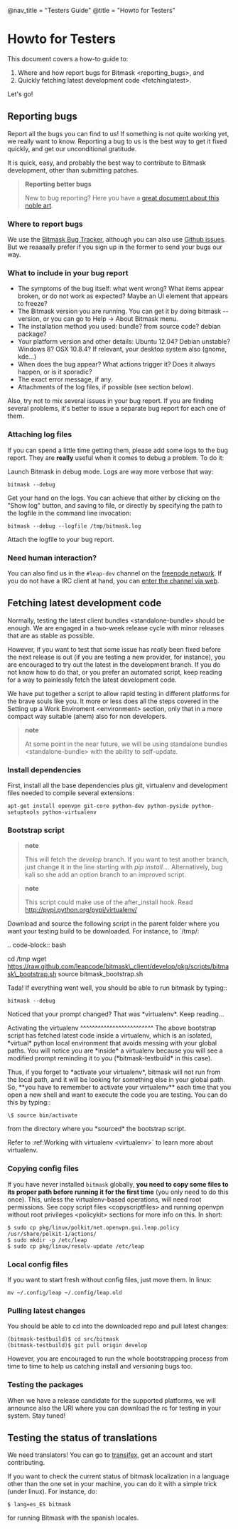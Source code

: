 @nav_title = "Testers Guide"
@title = "Howto for Testers"

Howto for Testers
=================

This document covers a how-to guide to:

1.  Where and how report bugs for Bitmask \<reporting\_bugs\>, and
2.  Quickly fetching latest development code \<fetchinglatest\>.

Let's go!

Reporting bugs
--------------

Report all the bugs you can find to us! If something is not quite
working yet, we really want to know. Reporting a bug to us is the best
way to get it fixed quickly, and get our unconditional gratitude.

It is quick, easy, and probably the best way to contribute to Bitmask
development, other than submitting patches.

> **Reporting better bugs**
>
> New to bug reporting? Here you have a [great document about this noble
> art](http://www.chiark.greenend.org.uk/~sgtatham/bugs.html).

### Where to report bugs

We use the [Bitmask Bug
Tracker](https://leap.se/code/projects/eip-client), although you can
also use [Github
issues](https://github.com/leapcode/bitmask_client/issues). But we
reaaaally prefer if you sign up in the former to send your bugs our way.

### What to include in your bug report

-   The symptoms of the bug itself: what went wrong? What items appear
    broken, or do not work as expected? Maybe an UI element that appears
    to freeze?
-   The Bitmask version you are running. You can get it by doing bitmask
    --version, or you can go to Help -\> About Bitmask menu.
-   The installation method you used: bundle? from source code? debian
    package?
-   Your platform version and other details: Ubuntu 12.04? Debian
    unstable? Windows 8? OSX 10.8.4? If relevant, your desktop system
    also (gnome, kde...)
-   When does the bug appear? What actions trigger it? Does it always
    happen, or is it sporadic?
-   The exact error message, if any.
-   Attachments of the log files, if possible (see section below).

Also, try not to mix several issues in your bug report. If you are
finding several problems, it's better to issue a separate bug report for
each one of them.

### Attaching log files

If you can spend a little time getting them, please add some logs to the
bug report. They are **really** useful when it comes to debug a problem.
To do it:

Launch Bitmask in debug mode. Logs are way more verbose that way:

    bitmask --debug

Get your hand on the logs. You can achieve that either by clicking on
the "Show log" button, and saving to file, or directly by specifying the
path to the logfile in the command line invocation:

    bitmask --debug --logfile /tmp/bitmask.log

Attach the logfile to your bug report.

### Need human interaction?

You can also find us in the `#leap-dev` channel on the [freenode
network](https://freenode.net). If you do not have a IRC client at hand,
you can [enter the channel via
web](http://webchat.freenode.net/?nick=leaper....&channels=%23leap-dev&uio=d4).

Fetching latest development code
--------------------------------

Normally, testing the latest client bundles \<standalone-bundle\> should
be enough. We are engaged in a two-week release cycle with minor
releases that are as stable as possible.

However, if you want to test that some issue has *really* been fixed
before the next release is out (if you are testing a new provider, for
instance), you are encouraged to try out the latest in the development
branch. If you do not know how to do that, or you prefer an automated
script, keep reading for a way to painlessly fetch the latest
development code.

We have put together a script to allow rapid testing in different
platforms for the brave souls like you. It more or less does all the
steps covered in the Setting up a Work Enviroment \<environment\>
section, only that in a more compact way suitable (ahem) also for non
developers.

> **note**
>
> At some point in the near future, we will be using standalone bundles
> \<standalone-bundle\> with the ability to self-update.

### Install dependencies

First, install all the base dependencies plus git, virtualenv and
development files needed to compile several extensions:

    apt-get install openvpn git-core python-dev python-pyside python-setuptools python-virtualenv

### Bootstrap script

> **note**
>
> This will fetch the *develop* branch. If you want to test another
> branch, just change it in the line starting with *pip install...*.
> Alternatively, bug kali so she add an option branch to an improved
> script.

> **note**
>
> This script could make use of the after\_install hook. Read
> <http://pypi.python.org/pypi/virtualenv/>

Download and source the following script in the parent folder where you
want your testing build to be downloaded. For instance, to \`/tmp/:

.. code-block:: bash

   cd /tmp
   wget https://raw.github.com/leapcode/bitmask\_client/develop/pkg/scripts/bitmask\_bootstrap.sh
   source bitmask\_bootstrap.sh

Tada! If everything went well, you should be able to run bitmask by typing::

    bitmask --debug

Noticed that your prompt changed? That was \*virtualenv\*. Keep reading...

Activating the virtualenv
\^\^\^\^\^\^\^\^\^\^\^\^\^\^\^\^\^\^\^\^\^\^\^\^\^
The above bootstrap script has fetched latest code inside a virtualenv, which is
an isolated, \*virtual\* python local environment that avoids messing with your
global paths. You will notice you are \*inside\* a virtualenv because you will see
a modified prompt reminding it to you (\*bitmask-testbuild\* in this case).  

Thus, if you forget to \*activate your virtualenv\*, bitmask will not run from the
local path, and it will be looking for something else in your global path. So,
\*\*you have to remember to activate your virtualenv\*\* each time that you open a
new shell and want to execute the code you are testing. You can do this by
typing::

    \$ source bin/activate

from the directory where you \*sourced\* the bootstrap script.

Refer to :ref:Working with virtualenv \<virtualenv\>\` to learn more
about virtualenv.

### Copying config files

If you have never installed `bitmask` globally, **you need to copy some
files to its proper path before running it for the first time** (you
only need to do this once). This, unless the virtualenv-based
operations, will need root permissions. See
copy script files \<copyscriptfiles\> and
running openvpn without root privileges \<policykit\> sections for more
info on this. In short:

    $ sudo cp pkg/linux/polkit/net.openvpn.gui.leap.policy /usr/share/polkit-1/actions/
    $ sudo mkdir -p /etc/leap
    $ sudo cp pkg/linux/resolv-update /etc/leap

### Local config files

If you want to start fresh without config files, just move them. In
linux:

    mv ~/.config/leap ~/.config/leap.old

### Pulling latest changes

You should be able to cd into the downloaded repo and pull latest
changes:

    (bitmask-testbuild)$ cd src/bitmask
    (bitmask-testbuild)$ git pull origin develop

However, you are encouraged to run the whole bootstrapping process from
time to time to help us catching install and versioning bugs too.

### Testing the packages

When we have a release candidate for the supported platforms, we will
announce also the URI where you can download the rc for testing in your
system. Stay tuned!

Testing the status of translations
----------------------------------

We need translators! You can go to
[transifex](https://www.transifex.com/projects/p/bitmask/), get an
account and start contributing.

If you want to check the current status of bitmask localization in a
language other than the one set in your machine, you can do it with a
simple trick (under linux). For instance, do:

    $ lang=es_ES bitmask

for running Bitmask with the spanish locales.
